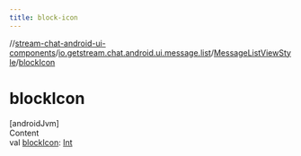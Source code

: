 ```yaml
---
title: block-icon
---
```

//[stream-chat-android-ui-components](../../../index.md)/[io.getstream.chat.android.ui.message.list](../index.md)/[MessageListViewStyle](index.md)/[blockIcon](blockIcon.md)



# blockIcon  
[androidJvm]  
Content  
val [blockIcon](blockIcon.md): [Int](https://kotlinlang.org/api/latest/jvm/stdlib/kotlin/-int/index.html)  



